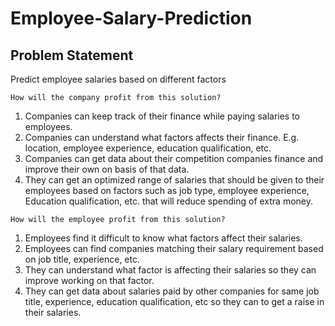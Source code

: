 # Employee-Salary-Prediction

## Problem Statement

Predict employee salaries based on different factors

`How will the company profit from this solution?`
1. Companies can keep track of their finance while paying salaries to employees.
2. Companies can understand what factors affects their finance. E.g. location, employee experience, education qualification, etc.
3. Companies can get data about their competition companies finance and improve their own on basis of that data.
4. They can get an optimized range of salaries that should be given to their employees based on factors such as job type, employee experience, Education qualification, etc. that will reduce spending of extra  money.

`How will the employee profit from this solution?`
1. Employees find it difficult to know what factors affect their salaries.
2. Employees can find companies matching their salary requirement based on job title, experience, etc.
3. They can understand what factor is affecting their salaries so they can improve working on that factor. 
4. They can get data about salaries paid by other companies for same job title, experience, education qualification, etc so they can to get a raise in their salaries.
